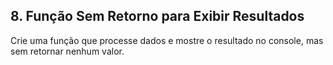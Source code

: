 ## 8. Função Sem Retorno para Exibir Resultados
Crie uma função que processe dados e mostre o resultado no console, mas sem retornar nenhum valor.